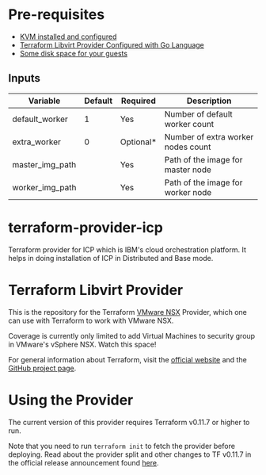 # Pre-requisites
- [KVM installed and configured](https://github.com/ibm-cloud-architecture/terraform-icp-softlayer)
- [Terraform Libvirt Provider Configured with Go Language](https://titosoft.github.io/kvm/terraform-and-kvm/)
- [Some disk space for your guests](https://github.com/ibm-cloud-architecture/terraform-icp-vmware)


## Inputs

| Variable           | Default       |Required| Description                            |
|--------------------|---------------|--------|----------------------------------------|
|default_worker      |1              |Yes    |Number of default worker count|
|extra_worker          | 0              |Optional*     |Number of extra worker nodes count  |
|master_img_path          |            |Yes     |Path of the image for master node | 
|worker_img_path          |            |Yes     |Path of the image for worker node | 


# terraform-provider-icp
Terraform provider for ICP which is IBM's cloud orchestration platform. It helps in doing installation of ICP in Distributed and Base mode.

# Terraform Libvirt Provider

This is the repository for the Terraform [VMware NSX][1] Provider, which one can use
with Terraform to work with VMware NSX.

[1]: https://www.vmware.com/in/products/nsx.html

Coverage is currently only limited to add Virtual Machines to security group in VMware's vSphere NSX.
Watch this space!

For general information about Terraform, visit the [official website][3] and the
[GitHub project page][4].

[3]: https://terraform.io/
[4]: https://github.com/hashicorp/terraform

# Using the Provider

The current version of this provider requires Terraform v0.11.7 or higher to
run.

Note that you need to run `terraform init` to fetch the provider before
deploying. Read about the provider split and other changes to TF v0.11.7 in the
official release announcement found [here][4].

[4]: https://www.hashicorp.com/blog/hashicorp-terraform-0-10/

     
